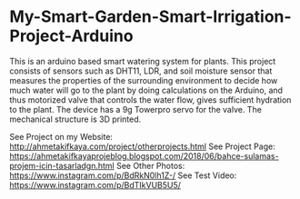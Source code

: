 # My-Smart-Garden-Smart-Irrigation-Project-Arduino

This is an arduino based smart watering system for plants. This project consists of sensors such as DHT11, LDR, and soil moisture sensor that measures the properties of the surrounding environment to decide how much water will go to the plant by doing calculations on the Arduino, and thus motorized valve that controls the water flow, gives sufficient hydration to the plant. The device has a 9g Towerpro servo for the valve. The mechanical structure is 3D printed.



See Project on my Website: http://ahmetakifkaya.com/project/otherprojects.html
See Project Page: https://ahmetakifkayaprojeblog.blogspot.com/2018/06/bahce-sulamas-projem-icin-tasarladgn.html
See Other Photos: https://www.instagram.com/p/BdRkN0lh1Z-/
See Test Video: https://www.instagram.com/p/BdTIkVUB5U5/
